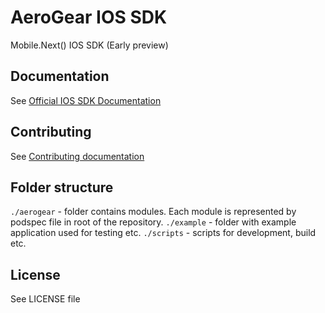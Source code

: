 # AeroGear IOS SDK

Mobile.Next() IOS SDK (Early preview)

## Documentation

See [Official IOS SDK Documentation](./docs/README.md)

## Contributing

See [Contributing documentation](./Contributing)

## Folder structure

`./aerogear` - folder contains modules. Each module is represented by podspec file in root of the repository.
`./example` - folder with example application used for testing etc.
`./scripts` - scripts for development, build etc.

## License 

 See LICENSE file